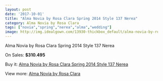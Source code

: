 ```yaml
---
layout: post
date: '2017-10-01'
title: "Alma Novia by Rosa Clara Spring 2014 Style 137 Nerea"
category: Alma Novia by Rosa Clara
tags: ["novia","spring","nerea","alma","wedding"]
image: http://img.idealgown.com/13930-thickbox_default/alma-novia-by-rosa-clara-spring-2014-style-137-nerea.jpg
---
```

Alma Novia by Rosa Clara Spring 2014 Style 137 Nerea

On Sales: **$310.495**
<a href="https://www.idealgown.com/en/alma-novia-by-rosa-clara/5615-alma-novia-by-rosa-clara-spring-2014-style-137-nerea.html"><amp-img layout="responsive" width="600" height="600" src="//img.idealgown.com/13930-thickbox_default/alma-novia-by-rosa-clara-spring-2014-style-137-nerea.jpg" alt="Alma Novia by Rosa Clara Spring 2014 Style 137 Nerea 0" /></a>
<a href="https://www.idealgown.com/en/alma-novia-by-rosa-clara/5615-alma-novia-by-rosa-clara-spring-2014-style-137-nerea.html"><amp-img layout="responsive" width="600" height="600" src="//img.idealgown.com/13931-thickbox_default/alma-novia-by-rosa-clara-spring-2014-style-137-nerea.jpg" alt="Alma Novia by Rosa Clara Spring 2014 Style 137 Nerea 1" /></a>

Buy it: [Alma Novia by Rosa Clara Spring 2014 Style 137 Nerea](https://www.idealgown.com/en/alma-novia-by-rosa-clara/5615-alma-novia-by-rosa-clara-spring-2014-style-137-nerea.html "Alma Novia by Rosa Clara Spring 2014 Style 137 Nerea")

View more: [Alma Novia by Rosa Clara](https://www.idealgown.com/en/82-alma-novia-by-rosa-clara "Alma Novia by Rosa Clara")